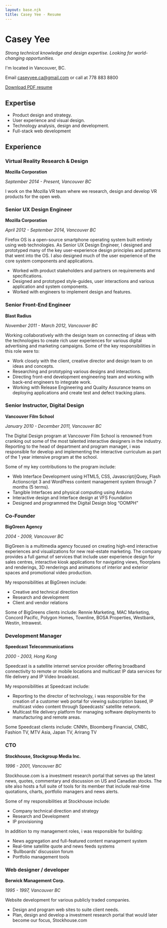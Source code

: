 ```yaml
---
layout: base.njk
title: Casey Yee - Resume
---
```


# Casey Yee

*Strong technical knowledge and design expertise.  Looking for world-changing opportunities.*

I'm located in Vancouver, BC.

Email caseyyee.ca@gmail.com or call at 778 883 8800

[Download PDF resume](https://gitprint.com/caseyyee/resume/master/README.md)


## Expertise

* Product design and strategy.
* User experience and visual design.
* Technology analysis, design and development.
* Full-stack web development

## Experience

### Virtual Reality Research & Design

**Mozilla Corporation**

*September 2014 - Present, Vancouver BC*

I work on the Mozilla VR team where we research, design and develop VR products for the open web.

### Senior UX Design Engineer

**Mozilla Corporation**

*April 2012 - September 2014, Vancouver BC*

Firefox OS is a open-source smartphone operating system built entirely using web technologies.   As Senior UX Design Engineer, I designed and prototyped many of the key user-experience design principles and patterns that went into the OS.    I also designed much of the user experience of the core system components and applications.

- Worked with product stakeholders and partners on requirements and specifications.
- Designed and prototyped style-guides, user interactions and various application and system components.
- Worked with engineers to implement design and features.

### Senior Front-End Engineer

**Blast Radius**

*November 2011 - March 2012, Vancouver BC*

Working collaboratively with the design team on connecting of ideas with the technologies to create rich user experiences for various digital advertising and marketing campaigns. Some of the key responsibilities in this role were to:

- Work closely with the client, creative director and design team to on ideas and concepts.
- Researching and prototyping various designs and interactions.
- Directing front-end development engineering team and working with back-end engineers to integrate work.
- Working with Release Engineering and Quality Assurance teams on deploying applications and  create test and defect tracking plans.

### Senior Instructor, Digital Design

**Vancouver Film School**

*January 2010 - December 2011, Vancouver BC*

The Digital Design program at Vancouver Film School is renowned from cranking out some of the most talented interactive designers in the industry. Reporting to the head of department and program manager, i was responsible for develop and implementing the interactive curriculum as part of the 1 year intensive program at the school.

Some of my key contributions to the program include:

- Web Interface Development using HTML5, CSS, Javascript/jQuey, Flash Actionscript 3 and WordPress content management system through 7 months (5 terms).
- Tangible Interfaces and physical computing using Arduino
- Interactive design and Interface design at VFS Foundation
- Designed and programmed the Digital Design blog “OOMPH”

### Co-Founder

**BigGreen Agency**

*2004 - 2009, Vancouver BC*

BigGreen is a multimedia agency focused on creating high-end interactive experiences and visualizations for new real-estate marketing. The company provides a full gamut of services that include user experience design for sales centres, interactive kiosk applications for navigating views, floorplans and renderings, 3D renderings and animations of interior and exterior spaces and promotional video production.

My responsibilities at BigGreen include:

- Creative and technical direction
- Research and development
- Client and vendor relations

Some of BigGreens clients include: Rennie Marketing, MAC Marketing, Concord Pacific, Polygon Homes, Townline, BOSA Properties, Westbank, Westin, Intrawest.

### Development Manager

**Speedcast Telecommunications**

*2000 - 2003, Hong Kong*

Speedcast is a satellite internet service provider offering broadband connectivity to remote or mobile locations and multicast IP data services for file delivery and IP Video broadcast.

My responsibilities at Speedcast include:

- Reporting to the director of technology, i was responsible for the creation of a customer web portal for viewing subscription based, IP multicast video content through Speedcasts’ satellite network.
- Multicast file delivery platform for managing software deployments to manufacturing and remote areas.

Some Speedcast clients include: CNNfn, Bloomberg Financial, CNBC, Fashion TV, MTV Asia, Japan TV, Arirang TV

### CTO

**Stockhouse, Stockgroup Media Inc.**

*1996 - 2001, Vancouver BC*

Stockhouse.com is a investment research portal that serves up the latest news, quotes, commentary and discussion on US and Canadian stocks. The site also hosts a full suite of tools for its member that include real-time quotations, charts, portfolio managers and news alerts.

Some of my responsibilities at Stockhouse include:

- Company technical direction and strategy
- Research and Development
- IP provisioning

In addition to my management roles, i was responsible for building:

- News aggregation and full-featured content management system
- Real-time satellite quote and news feeds systems
- ‘Bullboards’ discussion forum
- Portfolio management tools

### Web designer / developer

**Berwick Management Corp.**

*1995 - 1997, Vancouver BC*

Website development for various publicly traded companies.

- Design and program web sites to suite client needs.
- Plan, design and develop a investment research portal that would later become our focus, Stockhouse.com
